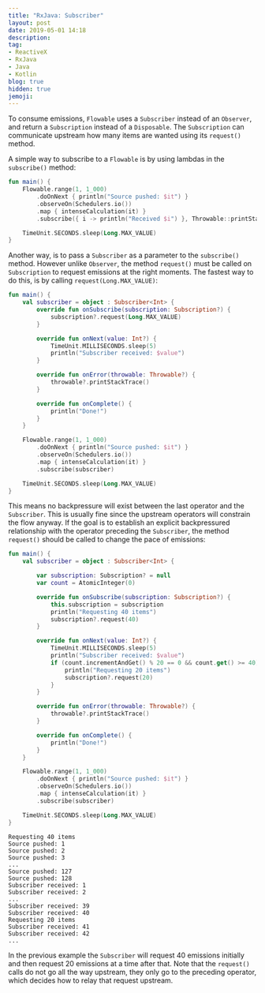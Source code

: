 ```yaml
---
title: "RxJava: Subscriber"
layout: post
date: 2019-05-01 14:18
description:
tag:
- ReactiveX
- RxJava
- Java
- Kotlin
blog: true
hidden: true
jemoji:
---
```


To consume emissions, `Flowable` uses a `Subscriber` instead of an `Observer`, and return a `Subscription` instead of a `Disposable`.
The `Subscription` can communicate upstream how many items are wanted using its `request()` method.

A simple way to subscribe to a `Flowable` is by using lambdas in the `subscribe()` method:
```kotlin
fun main() {
    Flowable.range(1, 1_000)
        .doOnNext { println("Source pushed: $it") }
        .observeOn(Schedulers.io())
        .map { intenseCalculation(it) }
        .subscribe({ i -> println("Received $i") }, Throwable::printStackTrace, { println("Done !") })

    TimeUnit.SECONDS.sleep(Long.MAX_VALUE)
}
```
Another way, is to pass a `Subscriber` as a parameter to the `subscribe()` method. However unlike `Observer`, the method `request()` must be called on `Subscription` to request emissions at the right moments.
The fastest way to do this, is by calling `request(Long.MAX_VALUE)`:
```kotlin
fun main() {
    val subscriber = object : Subscriber<Int> {
        override fun onSubscribe(subscription: Subscription?) {
            subscription?.request(Long.MAX_VALUE)
        }

        override fun onNext(value: Int?) {
            TimeUnit.MILLISECONDS.sleep(5)
            println("Subscriber received: $value")
        }

        override fun onError(throwable: Throwable?) {
            throwable?.printStackTrace()
        }

        override fun onComplete() {
            println("Done!")
        }
    }

    Flowable.range(1, 1_000)
        .doOnNext { println("Source pushed: $it") }
        .observeOn(Schedulers.io())
        .map { intenseCalculation(it) }
        .subscribe(subscriber)

    TimeUnit.SECONDS.sleep(Long.MAX_VALUE)
}
```
 This means no backpressure will exist between the last operator and the `Subscriber`. This is usually fine since the upstream operators will constrain the flow anyway.
If the goal is to establish an explicit backpressured relationship with the operator preceding the `Subscriber`, the method `request()` should be called to change the pace of emissions: 
```kotlin
fun main() {
    val subscriber = object : Subscriber<Int> {

        var subscription: Subscription? = null
        var count = AtomicInteger(0)

        override fun onSubscribe(subscription: Subscription?) {
            this.subscription = subscription
            println("Requesting 40 items")
            subscription?.request(40)
        }

        override fun onNext(value: Int?) {
            TimeUnit.MILLISECONDS.sleep(5)
            println("Subscriber received: $value")
            if (count.incrementAndGet() % 20 == 0 && count.get() >= 40) {
                println("Requesting 20 items")
                subscription?.request(20)
            }
        }

        override fun onError(throwable: Throwable?) {
            throwable?.printStackTrace()
        }

        override fun onComplete() {
            println("Done!")
        }
    }

    Flowable.range(1, 1_000)
        .doOnNext { println("Source pushed: $it") }
        .observeOn(Schedulers.io())
        .map { intenseCalculation(it) }
        .subscribe(subscriber)

    TimeUnit.SECONDS.sleep(Long.MAX_VALUE)
}
```
```
Requesting 40 items
Source pushed: 1
Source pushed: 2
Source pushed: 3
...
Source pushed: 127
Source pushed: 128
Subscriber received: 1
Subscriber received: 2
...
Subscriber received: 39
Subscriber received: 40
Requesting 20 items
Subscriber received: 41
Subscriber received: 42
...
```
In the previous example the `Subscriber` will request 40 emissions initially and then request 20 emissions at a time after that. Note that the `request()` calls do not go all the way upstream, they only go to the preceding operator, which decides how to relay that request upstream.
